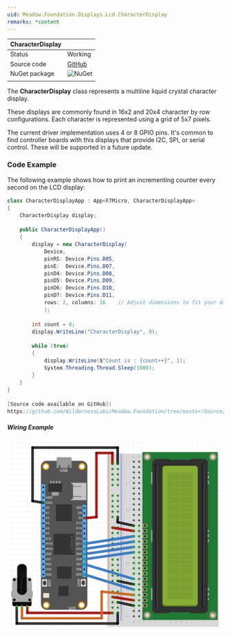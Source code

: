 ```yaml
---
uid: Meadow.Foundation.Displays.Lcd.CharacterDisplay
remarks: *content
---
```


| CharacterDisplay |             |
|------------------|-------------|
| Status           | Working     |
| Source code      | [GitHub](https://github.com/WildernessLabs/Meadow.Foundation/tree/master/Source/Meadow.Foundation.Peripherals/Displays.Lcd.CharacterDisplay) |
| NuGet package    | ![NuGet](https://img.shields.io/nuget/v/Meadow.Foundation.Displays.LCD.CharacterDisplay.svg?label=NuGet) |
| | |

The **CharacterDisplay** class represents a multiline liquid crystal character display.

These displays are commonly found in 16x2 and 20x4 character by row configurations. Each character is represented using a grid of 5x7 pixels.

The current driver implementation uses 4 or 8 GPIO pins. It's common to find controller boards with this displays that provide I2C, SPI, or serial control. These will be supported in a future update.

### Code Example

The following example shows how to print an incrementing counter every second on the LCD display:

```csharp
class CharacterDisplayApp : App<F7Micro, CharacterDisplayApp>
{
    CharacterDisplay display;

    public CharacterDisplayApp()
    {
        display = new CharacterDisplay(
            Device,
            pinRS: Device.Pins.D05,
            pinE:  Device.Pins.D07,
            pinD4: Device.Pins.D08,
            pinD5: Device.Pins.D09,
            pinD6: Device.Pins.D10,
            pinD7: Device.Pins.D11,
            rows: 2, columns: 16    // Adjust dimensions to fit your display
            );

        int count = 0;
        display.WriteLine("CharacterDisplay", 0);

        while (true)
        {
            display.WriteLine($"Count is : {count++}", 1);
            System.Threading.Thread.Sleep(1000);
        }
    }
}

[Source code available on GitHub](
https://github.com/WildernessLabs/Meadow.Foundation/tree/master/Source/Meadow.Foundation.Peripherals/Displays.Lcd.CharacterDisplay/Samples/Displays.Lcd.CharacterDisplay_Sample) 

```

##### Wiring Example

![](../../API_Assets/Meadow.Foundation.Displays.Lcd.CharacterDisplay/CharacterDisplay.svg)